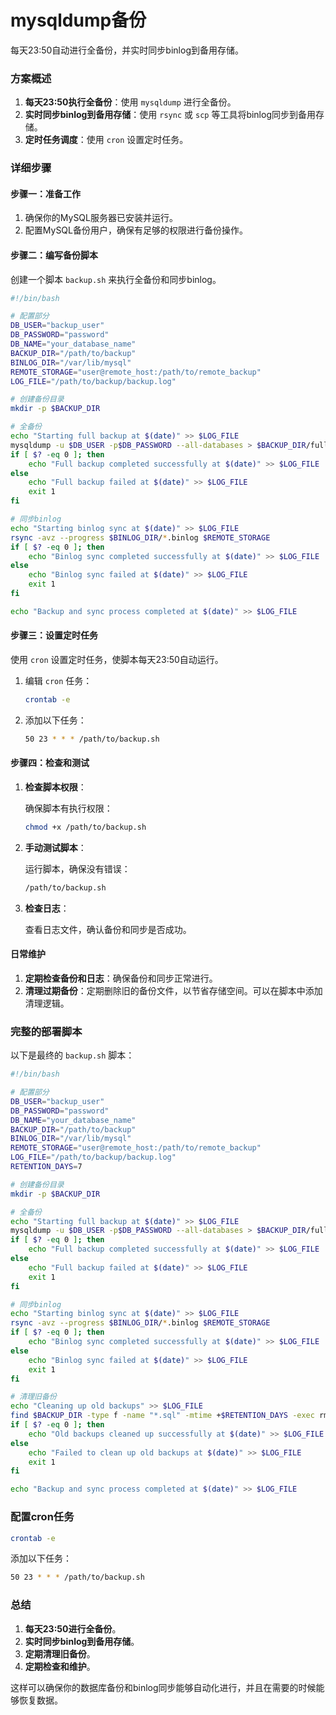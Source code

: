 # **mysqldump备份**

每天23:50自动进行全备份，并实时同步binlog到备用存储。

### 方案概述

1. **每天23:50执行全备份**：使用 `mysqldump` 进行全备份。
2. **实时同步binlog到备用存储**：使用 `rsync` 或 `scp` 等工具将binlog同步到备用存储。
3. **定时任务调度**：使用 `cron` 设置定时任务。

### 详细步骤

#### 步骤一：准备工作

1. 确保你的MySQL服务器已安装并运行。
2. 配置MySQL备份用户，确保有足够的权限进行备份操作。

#### 步骤二：编写备份脚本

创建一个脚本 `backup.sh` 来执行全备份和同步binlog。

```bash
#!/bin/bash

# 配置部分
DB_USER="backup_user"
DB_PASSWORD="password"
DB_NAME="your_database_name"
BACKUP_DIR="/path/to/backup"
BINLOG_DIR="/var/lib/mysql"
REMOTE_STORAGE="user@remote_host:/path/to/remote_backup"
LOG_FILE="/path/to/backup/backup.log"

# 创建备份目录
mkdir -p $BACKUP_DIR

# 全备份
echo "Starting full backup at $(date)" >> $LOG_FILE
mysqldump -u $DB_USER -p$DB_PASSWORD --all-databases > $BACKUP_DIR/full_backup_$(date +\%F).sql
if [ $? -eq 0 ]; then
    echo "Full backup completed successfully at $(date)" >> $LOG_FILE
else
    echo "Full backup failed at $(date)" >> $LOG_FILE
    exit 1
fi

# 同步binlog
echo "Starting binlog sync at $(date)" >> $LOG_FILE
rsync -avz --progress $BINLOG_DIR/*.binlog $REMOTE_STORAGE
if [ $? -eq 0 ]; then
    echo "Binlog sync completed successfully at $(date)" >> $LOG_FILE
else
    echo "Binlog sync failed at $(date)" >> $LOG_FILE
    exit 1
fi

echo "Backup and sync process completed at $(date)" >> $LOG_FILE
```

#### 步骤三：设置定时任务

使用 `cron` 设置定时任务，使脚本每天23:50自动运行。

1. 编辑 `cron` 任务：

   ```bash
   crontab -e
   ```

2. 添加以下任务：

   ```bash
   50 23 * * * /path/to/backup.sh
   ```

#### 步骤四：检查和测试

1. **检查脚本权限**：

   确保脚本有执行权限：

   ```bash
   chmod +x /path/to/backup.sh
   ```

2. **手动测试脚本**：

   运行脚本，确保没有错误：

   ```bash
   /path/to/backup.sh
   ```

3. **检查日志**：

   查看日志文件，确认备份和同步是否成功。

#### 日常维护

1. **定期检查备份和日志**：确保备份和同步正常进行。
2. **清理过期备份**：定期删除旧的备份文件，以节省存储空间。可以在脚本中添加清理逻辑。

### 完整的部署脚本

以下是最终的 `backup.sh` 脚本：

```bash
#!/bin/bash

# 配置部分
DB_USER="backup_user"
DB_PASSWORD="password"
DB_NAME="your_database_name"
BACKUP_DIR="/path/to/backup"
BINLOG_DIR="/var/lib/mysql"
REMOTE_STORAGE="user@remote_host:/path/to/remote_backup"
LOG_FILE="/path/to/backup/backup.log"
RETENTION_DAYS=7

# 创建备份目录
mkdir -p $BACKUP_DIR

# 全备份
echo "Starting full backup at $(date)" >> $LOG_FILE
mysqldump -u $DB_USER -p$DB_PASSWORD --all-databases > $BACKUP_DIR/full_backup_$(date +\%F).sql
if [ $? -eq 0 ]; then
    echo "Full backup completed successfully at $(date)" >> $LOG_FILE
else
    echo "Full backup failed at $(date)" >> $LOG_FILE
    exit 1
fi

# 同步binlog
echo "Starting binlog sync at $(date)" >> $LOG_FILE
rsync -avz --progress $BINLOG_DIR/*.binlog $REMOTE_STORAGE
if [ $? -eq 0 ]; then
    echo "Binlog sync completed successfully at $(date)" >> $LOG_FILE
else
    echo "Binlog sync failed at $(date)" >> $LOG_FILE
    exit 1
fi

# 清理旧备份
echo "Cleaning up old backups" >> $LOG_FILE
find $BACKUP_DIR -type f -name "*.sql" -mtime +$RETENTION_DAYS -exec rm {} \;
if [ $? -eq 0 ]; then
    echo "Old backups cleaned up successfully at $(date)" >> $LOG_FILE
else
    echo "Failed to clean up old backups at $(date)" >> $LOG_FILE
    exit 1
fi

echo "Backup and sync process completed at $(date)" >> $LOG_FILE
```

### 配置cron任务

```bash
crontab -e
```

添加以下任务：

```bash
50 23 * * * /path/to/backup.sh
```

### 总结

1. **每天23:50进行全备份**。
2. **实时同步binlog到备用存储**。
3. **定期清理旧备份**。
4. **定期检查和维护**。

这样可以确保你的数据库备份和binlog同步能够自动化进行，并且在需要的时候能够恢复数据。